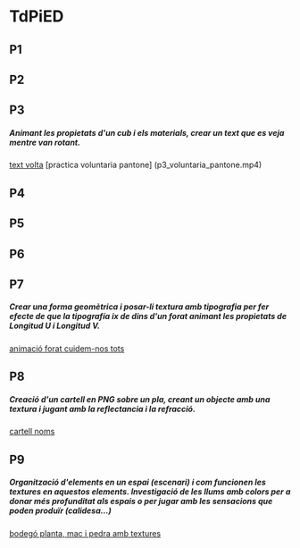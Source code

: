 # TdPiED

 ## P1

 ## P2

 ## P3
 ##### Animant les propietats d'un cub i els materials, crear un text que es veja mentre van rotant.
 [text volta](p3_volta.mp4)
 [practica voluntaria pantone] (p3_voluntaria_pantone.mp4)

 ## P4

 ## P5

 ## P6

 ## P7
 ##### Crear una forma geomètrica i posar-li textura amb tipografia per fer efecte de que la tipografía ix de dins d'un forat animant les propietats de Longitud U i Longitud V.
 [animació forat cuidem-nos tots](p7_cuidemnos.mp4)

 ## P8
 ##### Creació d'un cartell en PNG sobre un pla, creant un objecte amb una textura i jugant amb la reflectancia i la refracció.
 [cartell noms](p8_cartell.jpg)

 ## P9
##### Organització d'elements en un espai (escenari) i com funcionen les textures en aquestos elements. Investigació de les llums amb colors per a donar més profunditat als espais o per jugar amb les sensacions que poden produïr (calidesa...)
[bodegó planta, mac i pedra amb textures](p9_bodego_mac.jpg)
